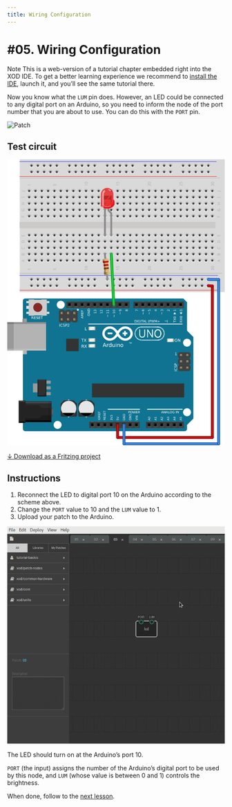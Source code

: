 ```yaml
---
title: Wiring Configuration
---
```


# #05. Wiring Configuration

<div class="ui segment note">
<span class="ui ribbon label">Note</span>
This is a web-version of a tutorial chapter embedded right into the XOD IDE.
To get a better learning experience we recommend to
<a href="../install/">install the IDE</a>, launch it, and you’ll see the
same tutorial there.
</div>

Now you know what the `LUM` pin does. However, an LED could be connected to any
digital port on an Arduino, so you need to inform the node of the port
number that you are about to use. You can do this with the `PORT` pin.

![Patch](./patch.png)

## Test circuit

![Circuit](./circuit.fz.png)

[↓ Download as a Fritzing project](./circuit.fzz)

## Instructions

1. Reconnect the LED to digital port 10 on the Arduino according to the scheme
   above.
2. Change the `PORT` value to 10 and the `LUM` value to 1.
3. Upload your patch to the Arduino.

![Screencast](./screencast.gif)

The LED should turn on at the Arduino’s port 10.

`PORT` (the input) assigns the number of the Arduino’s digital port to be used
by this node, and `LUM` (whose value is between 0 and 1) controls the
brightness.

When done, follow to the [next lesson](../06-adding-nodes/).
